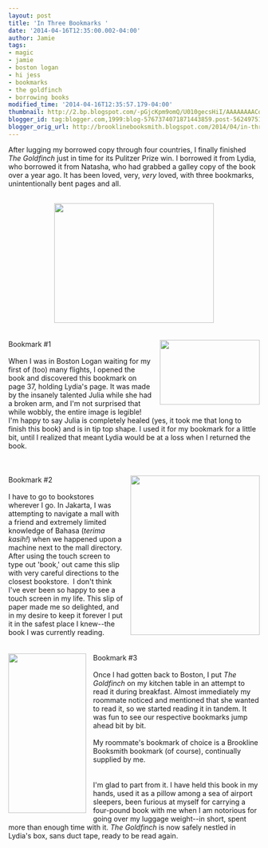 ```yaml
---
layout: post
title: 'In Three Bookmarks '
date: '2014-04-16T12:35:00.002-04:00'
author: Jamie
tags:
- magic
- jamie
- boston logan
- hi jess
- bookmarks
- the goldfinch
- borrowing books
modified_time: '2014-04-16T12:35:57.179-04:00'
thumbnail: http://2.bp.blogspot.com/-pGjcKpm9omQ/U010gecsHiI/AAAAAAAACqs/SC6LFJSS0hE/s72-c/blog1.JPG
blogger_id: tag:blogger.com,1999:blog-5767374071871443859.post-5624975193707487418
blogger_orig_url: http://brooklinebooksmith.blogspot.com/2014/04/in-three-bookmarks.html
---
```


After lugging my borrowed copy through four countries, I finally finished <i>The Goldfinch</i>&nbsp;just in time for its Pulitzer Prize win. I borrowed it from Lydia, who borrowed it from Natasha, who had grabbed a galley copy of the book over a year ago. It has been loved, very, <i>very </i>loved, with three bookmarks, unintentionally bent pages and all.<br /><br /><div><div class="separator" style="clear: both; text-align: center;"><a href="http://2.bp.blogspot.com/-pGjcKpm9omQ/U010gecsHiI/AAAAAAAACqs/SC6LFJSS0hE/s1600/blog1.JPG" imageanchor="1" style="margin-left: 1em; margin-right: 1em;"><img border="0" src="http://2.bp.blogspot.com/-pGjcKpm9omQ/U010gecsHiI/AAAAAAAACqs/SC6LFJSS0hE/s1600/blog1.JPG" height="240" width="320" /></a></div><br /><br /><a href="http://3.bp.blogspot.com/-PN8gD4vD69c/U010hm5BM_I/AAAAAAAACq0/RFPHLceiSoI/s1600/blog2.JPG" imageanchor="1" style="clear: right; float: right; margin-bottom: 1em; margin-left: 1em;"><img border="0" src="http://3.bp.blogspot.com/-PN8gD4vD69c/U010hm5BM_I/AAAAAAAACq0/RFPHLceiSoI/s1600/blog2.JPG" height="130" width="200" /></a>Bookmark #1<br /><br />When I was in Boston Logan waiting for my first of (too) many flights, I opened the book and discovered this bookmark on page 37, holding Lydia's page. It was made by the insanely talented Julia while she had a broken arm, and I'm not surprised that while wobbly, the entire image is legible! I'm happy to say Julia is completely healed (yes, it took me that long to finish this book) and is in tip top shape. I used it for my bookmark for a little bit, until I realized that meant Lydia would be at a loss when I returned the book.<br /><br /><br /><br /><a href="http://3.bp.blogspot.com/-SLtkdaY-5cY/U010kRZs4UI/AAAAAAAACrE/fxz03jvVukw/s1600/blog4.JPG" imageanchor="1" style="clear: right; float: right; margin-bottom: 1em; margin-left: 1em;"><img border="0" src="http://3.bp.blogspot.com/-SLtkdaY-5cY/U010kRZs4UI/AAAAAAAACrE/fxz03jvVukw/s1600/blog4.JPG" height="320" width="259" /></a>Bookmark #2<br /><br />I have to go to bookstores wherever I go. In Jakarta, I was attempting to navigate a mall with a friend and extremely limited knowledge of Bahasa (<i>terima kasih!</i>) when we happened upon a machine next to the mall directory. After using the touch screen to type out 'book,' out came this slip with very careful directions to the closest bookstore. &nbsp;I don't think I've ever been so happy to see a touch screen in my life. This slip of paper made me so delighted, and in my desire to keep it forever I put it in the safest place I knew--the book I was currently reading.<br /><br /><br /><a href="http://4.bp.blogspot.com/-pjNiCchjdkY/U010jDig9UI/AAAAAAAACq8/aftfingiiac/s1600/blog3.JPG" imageanchor="1" style="clear: left; float: left; margin-bottom: 1em; margin-right: 1em;"><img border="0" src="http://4.bp.blogspot.com/-pjNiCchjdkY/U010jDig9UI/AAAAAAAACq8/aftfingiiac/s1600/blog3.JPG" height="320" width="156" /></a>Bookmark #3<br /><br />Once I had gotten back to Boston, I put <i>The Goldfinch</i>&nbsp;on my kitchen table in an attempt to read it during breakfast. Almost immediately my roommate noticed and mentioned that she wanted to read it, so we started reading it in tandem. It was fun to see our respective bookmarks jump ahead bit by bit.<br /><br />My roommate's bookmark of choice is a Brookline Booksmith bookmark (of course), continually supplied by me.<br /><br /><br />I'm glad to part from it. I have held this book in my hands, used it as a pillow among a sea of airport sleepers, been furious at myself for carrying a four-pound book with me when I am notorious for going over my luggage weight--in short, spent more than enough time with it. <i>The Goldfinch</i>&nbsp;is now safely nestled in Lydia's box, sans duct tape, ready to be read again.<br /><br /><br /></div>
